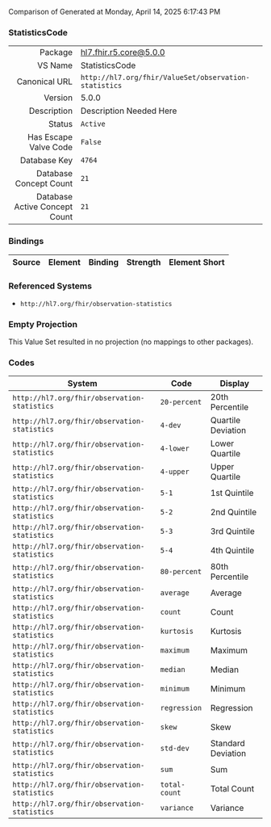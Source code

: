 Comparison of 
Generated at Monday, April 14, 2025 6:17:43 PM

### StatisticsCode

|      |     |
| ---: | --- |
| Package | hl7.fhir.r5.core@5.0.0 |
| VS Name | StatisticsCode |
| Canonical URL | `http://hl7.org/fhir/ValueSet/observation-statistics` |
| Version | 5.0.0 |
| Description | Description Needed Here |
| Status | `Active` |
| Has Escape Valve Code | `False` |
| Database Key | `4764` |
| Database Concept Count | `21` |
| Database Active Concept Count | `21` |
### Bindings

| Source | Element | Binding | Strength | Element Short |
| ------ | ------- | ------- | -------- | ------------- |

### Referenced Systems

* `http://hl7.org/fhir/observation-statistics`
### Empty Projection

This Value Set resulted in no projection (no mappings to other packages).

### Codes

| System | Code | Display |
| ------ | ---- | ------- |
| `http://hl7.org/fhir/observation-statistics` | `20-percent` | 20th Percentile |
| `http://hl7.org/fhir/observation-statistics` | `4-dev` | Quartile Deviation |
| `http://hl7.org/fhir/observation-statistics` | `4-lower` | Lower Quartile |
| `http://hl7.org/fhir/observation-statistics` | `4-upper` | Upper Quartile |
| `http://hl7.org/fhir/observation-statistics` | `5-1` | 1st Quintile |
| `http://hl7.org/fhir/observation-statistics` | `5-2` | 2nd Quintile |
| `http://hl7.org/fhir/observation-statistics` | `5-3` | 3rd Quintile |
| `http://hl7.org/fhir/observation-statistics` | `5-4` | 4th Quintile |
| `http://hl7.org/fhir/observation-statistics` | `80-percent` | 80th Percentile |
| `http://hl7.org/fhir/observation-statistics` | `average` | Average |
| `http://hl7.org/fhir/observation-statistics` | `count` | Count |
| `http://hl7.org/fhir/observation-statistics` | `kurtosis` | Kurtosis |
| `http://hl7.org/fhir/observation-statistics` | `maximum` | Maximum |
| `http://hl7.org/fhir/observation-statistics` | `median` | Median |
| `http://hl7.org/fhir/observation-statistics` | `minimum` | Minimum |
| `http://hl7.org/fhir/observation-statistics` | `regression` | Regression |
| `http://hl7.org/fhir/observation-statistics` | `skew` | Skew |
| `http://hl7.org/fhir/observation-statistics` | `std-dev` | Standard Deviation |
| `http://hl7.org/fhir/observation-statistics` | `sum` | Sum |
| `http://hl7.org/fhir/observation-statistics` | `total-count` | Total Count |
| `http://hl7.org/fhir/observation-statistics` | `variance` | Variance |
